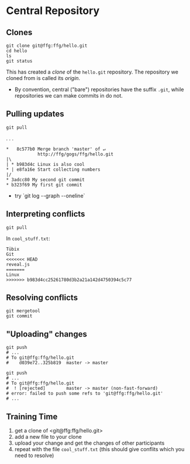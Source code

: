 Central Repository
==================


Clones
------

    git clone git@ffg:ffg/hello.git
    cd hello
    ls
    git status

This has created a _clone_ of the `hello.git` repository. The repository we
cloned from is called its _origin_.

<ul class="hints">
<li> By convention, central ("bare") repositories have the suffix
<code>.git</code>, while repositories we can make commits in do not.</li>
</ul>


Pulling updates
---------------

    git pull

. . .

    *   8c577b0 Merge branch 'master' of ↵
                http://ffg/gogs/ffg/hello.git
    |\  
    | * b983d4c Linux is also cool
    * | e8fa16e Start collecting numbers
    |/  
    * 3adcc80 My second git commit
    * b323f69 My first git commit

<ul class="hints">
<li> try `git log --graph --oneline`</li>
</ul>


Interpreting conflicts
----------------------

    git pull

In `cool_stuff.txt`:

```conflict
Tübix
Git
<<<<<<< HEAD
reveal.js
=======
Linux
>>>>>>> b983d4cc25261780d3b2a21a142d4750394c5c77
```


Resolving conflicts
-------------------

    git mergetool
    git commit



"Uploading" changes
-------------------

    git push
    # ...
    # To git@ffg:ffg/hello.git
    #    d039e72..325b819  master -> master

    git push
    # ...
    # To git@ffg:ffg/hello.git
    #  ! [rejected]        master -> master (non-fast-forward)
    # error: failed to push some refs to 'git@ffg:ffg/hello.git'
    # ...


Training Time
-------------

1. get a clone of <git@ffg:ffg/hello.git>
2. add a new file to your clone
3. upload your change and get the changes of other participants
4. repeat with the file `cool_stuff.txt` (this should give conflits which you need to resolve)
